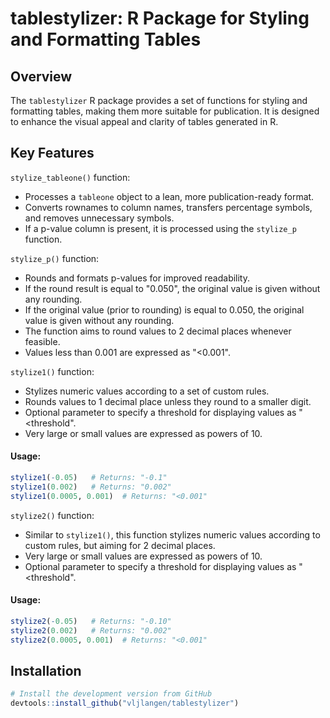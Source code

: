 # tablestylizer: R Package for Styling and Formatting Tables


## Overview

The `tablestylizer` R package provides a set of functions for styling and formatting tables, making them more suitable for publication. It is designed to enhance the visual appeal and clarity of tables generated in R.

## Key Features

`stylize_tableone()` function:
- Processes a `tableone` object to a lean, more publication-ready format.
- Converts rownames to column names, transfers percentage symbols, and removes unnecessary symbols.
- If a p-value column is present, it is processed using the `stylize_p` function.


`stylize_p()` function:
- Rounds and formats p-values for improved readability.
- If the round result is equal to "0.050", the original value is given without any rounding.
- If the original value (prior to rounding) is equal to 0.050, the original value is given without any rounding.
- The function aims to round values to 2 decimal places whenever feasible.
- Values less than 0.001 are expressed as "<0.001".

`stylize1()` function:
- Stylizes numeric values according to a set of custom rules.
- Rounds values to 1 decimal place unless they round to a smaller digit.
- Optional parameter to specify a threshold for displaying values as "<threshold".
- Very large or small values are expressed as powers of 10.

#### Usage:
```R
stylize1(-0.05)   # Returns: "-0.1"
stylize1(0.002)   # Returns: "0.002"
stylize1(0.0005, 0.001)  # Returns: "<0.001"
```

`stylize2()` function:
- Similar to `stylize1()`, this function stylizes numeric values according to custom rules, but aiming for 2 decimal places.
- Very large or small values are expressed as powers of 10.
- Optional parameter to specify a threshold for displaying values as "<threshold".

#### Usage:
```R
stylize2(-0.05)   # Returns: "-0.10"
stylize2(0.002)   # Returns: "0.002"
stylize2(0.0005, 0.001)  # Returns: "<0.001"
```

## Installation

```R
# Install the development version from GitHub
devtools::install_github("vljlangen/tablestylizer")

